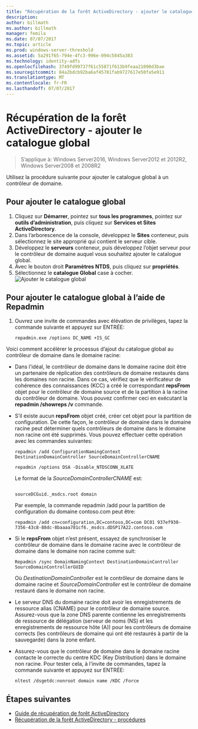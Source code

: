 ```yaml
---
title: "Récupération de la forêt ActiveDirectory - ajouter le catalogue global"
description: 
author: billmath
ms.author: billmath
manager: femila
ms.date: 07/07/2017
ms.topic: article
ms.prod: windows-server-threshold
ms.assetid: 5a291f65-794e-4fc3-996e-094c5845a383
ms.technology: identity-adfs
ms.openlocfilehash: 3749fd99737f61c55871f613b9feaa21090d3bae
ms.sourcegitcommit: 84a2bdcb92ba6af45781fab9727617e50fa5e911
ms.translationtype: MT
ms.contentlocale: fr-FR
ms.lasthandoff: 07/07/2017
---
```

# <a name="ad-forest-recovery---adding-the-gc"></a>Récupération de la forêt ActiveDirectory - ajouter le catalogue global 

>S’applique à: Windows Server2016, Windows Server2012 et 2012R2, Windows Server2008 et 2008R2

 Utilisez la procédure suivante pour ajouter le catalogue global à un contrôleur de domaine.  
  
## <a name="to-add-the-global-catalog"></a>Pour ajouter le catalogue global  
  
1.  Cliquez sur **Démarrer**, pointez sur **tous les programmes**, pointez sur **outils d’administration**, puis cliquez sur **Services et Sites ActiveDirectory**.  
2.  Dans l’arborescence de la console, développez le **Sites** conteneur, puis sélectionnez le site approprié qui contient le serveur cible.  
3.  Développez le **serveurs** conteneur, puis développez l’objet serveur pour le contrôleur de domaine auquel vous souhaitez ajouter le catalogue global.  
4.  Avec le bouton droit **Paramètres NTDS**, puis cliquez sur **propriétés**.  
5.  Sélectionnez le **catalogue Global** case à cocher.  
![Ajouter le catalogue global](media/AD-Forest-Recovery-Add-GC/addgc1.png)
  
## <a name="to-add-the-global-catalog-using-repadmin"></a>Pour ajouter le catalogue global à l’aide de Repadmin  
  
1.  Ouvrez une invite de commandes avec élévation de privilèges, tapez la commande suivante et appuyez sur ENTRÉE:  
  
    ```  
    repadmin.exe /options DC_NAME +IS_GC  
    ```  
  
 Voici comment accélérer le processus d’ajout du catalogue global au contrôleur de domaine dans le domaine racine:  
  
-   Dans l’idéal, le contrôleur de domaine dans le domaine racine doit être un partenaire de réplication des contrôleurs de domaine restaurés dans les domaines non racine. Dans ce cas, vérifiez que le vérificateur de cohérence des connaissances (KCC) a créé le correspondant **repsFrom** objet pour le contrôleur de domaine source et de la partition à la racine du contrôleur de domaine. Vous pouvez confirmer ceci en exécutant la **repadmin /showreps /v** commande.  
  
-   S’il existe aucun **repsFrom** objet créé, créer cet objet pour la partition de configuration. De cette façon, le contrôleur de domaine dans le domaine racine peut déterminer quels contrôleurs de domaine dans le domaine non racine ont été supprimés. Vous pouvez effectuer cette opération avec les commandes suivantes:  
  
    ```  
    repadmin /add ConfigurationNamingContext DestinationDomainController SourceDomainControllerCNAME  
    ```  
  
    ```  
    repadmin /options DSA -Disable_NTDSCONN_XLATE  
    ```  
  
     Le format de la *SourceDomainControllerCNAME* est:  
  
    ```  
  
    sourceDCGuid._msdcs.root domain  
    ```  
  
     Par exemple, la commande repadmin /add pour la partition de configuration du domaine contoso.com peut être:  
  
    ```  
    repadmin /add cn=configuration,DC=contoso,DC=com DC01 937ef930-7356-43c8-88dc-8baaaa781cf6._msdcs.dDSP17A22.contoso.com  
    ```  
  
-   Si le **repsFrom** objet n’est présent, essayez de synchroniser le contrôleur de domaine dans le domaine racine avec le contrôleur de domaine dans le domaine non racine comme suit:  
  
    ```  
    Repadmin /sync DomainNamingContext DestinationDomainController SourceDomainControllerGUID  
    ```  
  
     Où *DestinationDomainController* est le contrôleur de domaine dans le domaine racine et *SourceDomainController* est le contrôleur de domaine restauré dans le domaine non racine.  
  
-   Le serveur DNS du domaine racine doit avoir les enregistrements de ressource alias (CNAME) pour le contrôleur de domaine source. Assurez-vous que la zone DNS parente contienne les enregistrements de ressource de délégation (serveur de noms (NS) et les enregistrements de ressource hôte (A)) pour les contrôleurs de domaine corrects (les contrôleurs de domaine qui ont été restaurés à partir de la sauvegarde) dans la zone enfant.  
  
-   Assurez-vous que le contrôleur de domaine dans le domaine racine contacte le correcte du centre KDC (Key Distribution) dans le domaine non racine. Pour tester cela, à l’invite de commandes, tapez la commande suivante et appuyez sur ENTRÉE:  
  
    ```  
    nltest /dsgetdc:nonroot domain name /KDC /Force  
    ```  
## <a name="next-steps"></a>Étapes suivantes

- [Guide de récupération de forêt ActiveDirectory](AD-Forest-Recovery-Guide.md)
- [Récupération de la forêt ActiveDirectory - procédures](AD-Forest-Recovery-Procedures.md)  
